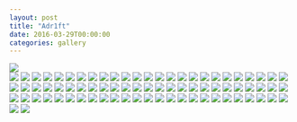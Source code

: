 ```yaml
---
layout: post
title: "Adr1ft"
date: 2016-03-29T00:00:00
categories: gallery
---
```

<img src="/images/fulls/09.jpg" class="fit image">
<div class="fotorama">
  <img src="/images/fulls/games/01-adr1ft/ADR1FT_01.jpg">  
  <img src="/images/fulls/games/01-adr1ft/ADR1FT_02.jpg">  
  <img src="/images/fulls/games/01-adr1ft/ADR1FT_03.jpg">  
  <img src="/images/fulls/games/01-adr1ft/ADR1FT_04.jpg">  
  <img src="/images/fulls/games/01-adr1ft/ADR1FT_05.jpg">  
  <img src="/images/fulls/games/01-adr1ft/ADR1FT_06.jpg">  
  <img src="/images/fulls/games/01-adr1ft/ADR1FT_07.jpg">  
  <img src="/images/fulls/games/01-adr1ft/ADR1FT_08.jpg">  
  <img src="/images/fulls/games/01-adr1ft/ADR1FT_09.jpg">  
  <img src="/images/fulls/games/01-adr1ft/ADR1FT_10.jpg">  
  <img src="/images/fulls/games/01-adr1ft/ADR1FT_11.jpg">  
  <img src="/images/fulls/games/01-adr1ft/ADR1FT_12.jpg">  
  <img src="/images/fulls/games/01-adr1ft/ADR1FT_13.jpg">  
  <img src="/images/fulls/games/01-adr1ft/ADR1FT_14.jpg">  
  <img src="/images/fulls/games/01-adr1ft/ADR1FT_15.jpg">  
  <img src="/images/fulls/games/01-adr1ft/ADR1FT_16.jpg">  
  <img src="/images/fulls/games/01-adr1ft/ADR1FT_17.jpg">  
  <img src="/images/fulls/games/01-adr1ft/ADR1FT_18.jpg">  
  <img src="/images/fulls/games/01-adr1ft/ADR1FT_19.jpg">  
  <img src="/images/fulls/games/01-adr1ft/ADR1FT_20.jpg">  
  <img src="/images/fulls/games/01-adr1ft/ADR1FT_21.jpg">  
  <img src="/images/fulls/games/01-adr1ft/ADR1FT_22.jpg">  
  <img src="/images/fulls/games/01-adr1ft/ADR1FT_23.jpg">  
  <img src="/images/fulls/games/01-adr1ft/ADR1FT_24.jpg">  
  <img src="/images/fulls/games/01-adr1ft/ADR1FT_25.jpg">  
  <img src="/images/fulls/games/01-adr1ft/ADR1FT_26.jpg">  
  <img src="/images/fulls/games/01-adr1ft/ADR1FT_27.jpg">  
  <img src="/images/fulls/games/01-adr1ft/ADR1FT_28.jpg">  
  <img src="/images/fulls/games/01-adr1ft/ADR1FT_29.jpg">  
  <img src="/images/fulls/games/01-adr1ft/ADR1FT_30.jpg">  
  <img src="/images/fulls/games/01-adr1ft/ADR1FT_31.jpg">  
  <img src="/images/fulls/games/01-adr1ft/ADR1FT_32.jpg">  
  <img src="/images/fulls/games/01-adr1ft/ADR1FT_33.jpg">  
  <img src="/images/fulls/games/01-adr1ft/ADR1FT_34.jpg">  
  <img src="/images/fulls/games/01-adr1ft/ADR1FT_35.jpg">  
  <img src="/images/fulls/games/01-adr1ft/ADR1FT_36.jpg">  
  <img src="/images/fulls/games/01-adr1ft/ADR1FT_37.jpg">  
  <img src="/images/fulls/games/01-adr1ft/ADR1FT_38.jpg">  
  <img src="/images/fulls/games/01-adr1ft/ADR1FT_39.jpg">  
  <img src="/images/fulls/games/01-adr1ft/ADR1FT_40.jpg">  
  <img src="/images/fulls/games/01-adr1ft/ADR1FT_41.jpg">  
  <img src="/images/fulls/games/01-adr1ft/ADR1FT_42.jpg">  
  <img src="/images/fulls/games/01-adr1ft/ADR1FT_43.jpg">  
  <img src="/images/fulls/games/01-adr1ft/ADR1FT_44.jpg">  
  <img src="/images/fulls/games/01-adr1ft/ADR1FT_45.jpg">  
  <img src="/images/fulls/games/01-adr1ft/ADR1FT_46.jpg">  
  <img src="/images/fulls/games/01-adr1ft/ADR1FT_47.jpg">  
  <img src="/images/fulls/games/01-adr1ft/ADR1FT_48.jpg">  
  <img src="/images/fulls/games/01-adr1ft/ADR1FT_49.jpg">  
  <img src="/images/fulls/games/01-adr1ft/ADR1FT_50.jpg">  
  <img src="/images/fulls/games/01-adr1ft/ADR1FT_51.jpg">  
  <img src="/images/fulls/games/01-adr1ft/ADR1FT_52.jpg">  
  <img src="/images/fulls/games/01-adr1ft/ADR1FT_53.jpg">  
  <img src="/images/fulls/games/01-adr1ft/ADR1FT_54.jpg">  
  <img src="/images/fulls/games/01-adr1ft/ADR1FT_55.jpg">  
  <img src="/images/fulls/games/01-adr1ft/ADR1FT_56.jpg">  
  <img src="/images/fulls/games/01-adr1ft/ADR1FT_57.jpg">  
  <img src="/images/fulls/games/01-adr1ft/ADR1FT_58.jpg">  
  <img src="/images/fulls/games/01-adr1ft/ADR1FT_59.jpg">  
  <img src="/images/fulls/games/01-adr1ft/ADR1FT_60.jpg">  
  <img src="/images/fulls/games/01-adr1ft/ADR1FT_61.jpg">  
  <img src="/images/fulls/games/01-adr1ft/ADR1FT_62.jpg">  
  <img src="/images/fulls/games/01-adr1ft/ADR1FT_63.jpg">  
  <img src="/images/fulls/games/01-adr1ft/ADR1FT_64.jpg">  
  <img src="/images/fulls/games/01-adr1ft/ADR1FT_65.jpg">  
  <img src="/images/fulls/games/01-adr1ft/ADR1FT_66.jpg">  
  <img src="/images/fulls/games/01-adr1ft/ADR1FT_67.jpg">  
  <img src="/images/fulls/games/01-adr1ft/ADR1FT_68.jpg">  
  <img src="/images/fulls/games/01-adr1ft/ADR1FT_69.jpg">  
  <img src="/images/fulls/games/01-adr1ft/ADR1FT_70.jpg">  
  <img src="/images/fulls/games/01-adr1ft/ADR1FT_71.jpg">  
  <img src="/images/fulls/games/01-adr1ft/ADR1FT_72.jpg">  
  <img src="/images/fulls/games/01-adr1ft/ADR1FT_73.jpg">  
  <img src="/images/fulls/games/01-adr1ft/ADR1FT_74.jpg">  
  <img src="/images/fulls/games/01-adr1ft/ADR1FT_75.jpg">  
  <img src="/images/fulls/games/01-adr1ft/ADR1FT_76.jpg">  
  <img src="/images/fulls/games/01-adr1ft/ADR1FT_77.jpg">  
</div>